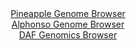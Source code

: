 <div id="Pineapple_Genome_Browser" align="center">
  <a href="https://igv.org/app/?sessionURL=blob:zZJrb9owFIb_i6VWmxRycQiQSGgKDNaOrmVQRi.qokPiBGuOndpOoCD..9xq0750UvmwaZI_2Ee.vOfxs0cNkYoKjiKEbS.wPQ9ZSK3FZg5lxcgllEShKAemiIUkyYkkPCUo2qMclIbF7MKcXGtdqchxqK5aJfBC2Mq3oYSd4LBRdipKZygYg5WQoIVUzkBCIxxaNK0NWUFV2eZt3w6cDDQ4wKq14Eo4FeFFsjH3Jb9KSUG4KElS1kzTlwCJyWMyZnYOH.LlPE5TotSEPJ1n_XhyHn_zR4u7T53h3eLqbLnoLE_ntOCga0n62RoHeTy8xBT0dtnebu5GdCezoVf3TvyPp6NtRSVRfa_r9fww8NrPYCjPyPZ_6tkMemTf12fC39KLNj7Bg5tHFtRrue3wqbzJAP7U.cFCTKS1MQGla9mNPNfy3Y4V4E7reer1LNcNDR8pKIruHyykJaTfzfb7PdJPlfEFKfJYv6hjISEzIlHUCl2364UhDtrdthuG3sHao1qyvwd3vJiFXRfHGHeSnDJtZM4SxStlA.d2k.Z2sTuSZrr7zG7L8bgZTOTOEJ2kt9P0ciYarh_dV2liQ8A8_vKFptW3ZPon5r0liK1Xx.rG29fN1exrNv9Sji9O8HgUT6l_Ox0NFNm9rtszoOPg5EKWoM1.UzHLn8Y1IClwbQoNVXRFGdVPS8NRbFDkYd.Ii1LBhDERyWL1zrVcywvc978F9Q8Phx8-">Pineapple Genome Browser</a>
</div>
<div id="Alphonso_Genome_Browser" align="center">
  <a href="https://igv.org/app/?sessionURL=blob:zZJda9swFIb_i6BlA8eW7NiuDWUkbbqGhH4kJAGXYhT72NFqS56kxGlC_vvUsLGbDpqLjYEupIM.3vPo2aMNSMUERzFybeLbhCALqZVop7RuKrijNSgUF7RSYCEJBUjgGaB4jwqqNJ1NxubkSutGxY7DdNOpKS.FrTyb1nQnOG2VnYnauRJVRZdCUi2kcvqSboTDyk2nhSVtGtu87dm.k1NNHVo1K8GVcBrgZdqa.9JfpbQELmpI63Wl2TFAavKYjLld0C.9xbSXZaDUCF6H.WVvNOzNvcEs.RpcJbP728UsWJxPWcmpXku4zFcMpg.NP97xOYmS_m2pdDgcJ9tee.Zdnw.2DZOgLklILrzIJ25owDCew_Z_6tkMdmLfizO3f.ux.cCLsBucuTdAVDe72rqT69oLHt_t_QIdLFSJbG1cQNlKhjHBlocDy3eDztuUXFgYR4aQFAzFT88W0pJmL2b70x7p18YYgxR8Xx_lsZCQOUgUdyKMQxJFrt8NuziKyMHao7Ws_h7em9kkCrHbc90gLViljc55qnijbMq5vckKu9ydyPOF5ArkY32PDdhkCUMy_7bjbFTMwRd_oGkh8_jxE02rH8n0T9z7SBBbL08Vrp.oh2GYhauRt2tnSdvgftQdQHh9p97F86bRaWgKIWuqzX5TMcufvm2oZJRrU9gwxZasYvp1YSiKFsXE9Yy2KBOVMB4iWS4_YQtbxMeff.vpHZ4PPwA-">Alphonso Genome Browser</a>
</div>


<div id="DAF_Genomics_Browser" align="center">
  <a href="https://igv.org/app/?sessionURL=blob:tZFra9swFIb_i6D95JtkO44NYXhr3IW03UjIUlJKUOXjC7ElV5KbNiH_fcLrGGyUMehAEhLn8r46zxE9gVS14ChBxMGhgzGykKrEfknbroEb2oJCSUEbBRaSUIAEzgAlR1RQpelqcWUqK607lbhuTgu7BC7amilH.Q7tbCV6XYFJtYlDW3oQnO6Vw0RrkjV1adNVgivhUsZAKdtzO.Dldk_N8TO2HVrCtu0bXQ.qW2PCGMudghq3Nc_h.S9G_oOyWfWHdL1Mh_o5vMzySTqfpd_86WpzOfq0WX35vF6N1ufLuuRU9xImbFHeXrLN4TGTHha3RffwNJ0D_lhej8_8i_Ppc1dLUBMc4bEfh14YopOFGsF6gwCxSuIEB1ZExhYJAvv16ocjMwMpapTc3VtIS8p2Jv3uiPRLZ0AhBY_9wMxCQuYgUWLHnhfhOCZhEAVeHOOTdUS9bN6ZZLZaxJFHUkJGzgNtjX5RN8P4jNCfwffC.Ftns_8Vk74Osq_B7oxksyu1y2bdBYMU7zkZHxh7A5SF3vxYIWRLtQn9eL5ioY3Ra4HrX1z80_3pOw--">DAF Genomics Browser</a>
</div>
